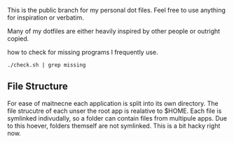 This is the public branch for my personal dot files.
Feel free to use anything for inspiration or verbatim.

Many of my dotfiles are either heavily inspired by other people or outright copied.

how to check for missing programs I frequently use.

    ./check.sh | grep missing

## File Structure

For ease of maitnecne each application is split into its own directory.
The file strucutre of each unser the root app is realative to $HOME.
Each file is symlinked indivudally, so a folder can contain files from multipule apps.
Due to this hoever, folders themself are not symlinked. This is a bit hacky right now.
